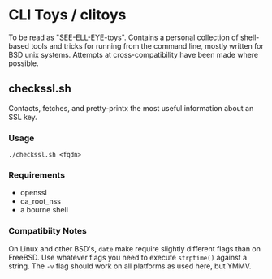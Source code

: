 # CLI Toys / clitoys

To be read as "SEE-ELL-EYE-toys". Contains a personal collection of shell-based
tools and tricks for running from the command line, mostly written for BSD unix
systems. Attempts at cross-compatibility have been made where possible.

## checkssl.sh

Contacts, fetches, and pretty-printx the most useful information about an SSL key. 

### Usage
    ./checkssl.sh <fqdn>

### Requirements

- openssl
- ca_root_nss
- a bourne shell

### Compatibiity Notes

On Linux and other BSD's, `date` make require slightly different flags than on
FreeBSD. Use whatever flags you need to execute `strptime()` against a string.
The `-v` flag should work on all platforms as used here, but YMMV.

